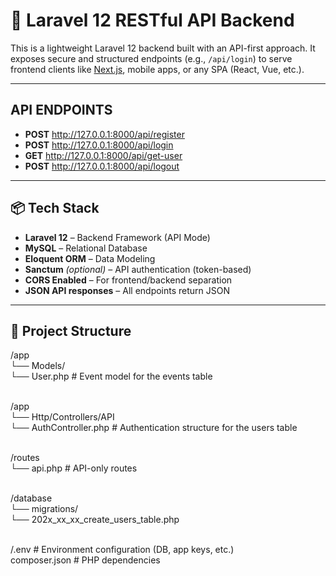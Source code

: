 # 🎯 Laravel 12 RESTful API Backend

This is a lightweight Laravel 12 backend built with an API-first approach. It exposes secure and structured endpoints (e.g., `/api/login`) to serve frontend clients like [Next.js](https://nextjs.org/), mobile apps, or any SPA (React, Vue, etc.).

---

## API ENDPOINTS
- **POST** http://127.0.0.1:8000/api/register
- **POST** http://127.0.0.1:8000/api/login
- **GET** http://127.0.0.1:8000/api/get-user
- **POST** http://127.0.0.1:8000/api/logout

---

## 📦 Tech Stack

- **Laravel 12** – Backend Framework (API Mode)
- **MySQL** – Relational Database
- **Eloquent ORM** – Data Modeling
- **Sanctum** *(optional)* – API authentication (token-based)
- **CORS Enabled** – For frontend/backend separation
- **JSON API responses** – All endpoints return JSON

---

## 📁 Project Structure
/app <br>
└── Models/ <br>
└── User.php # Event model for the events table <br><br>

/app <br>
└── Http/Controllers/API <br>
└── AuthController.php # Authentication structure for the users table <br><br>

/routes <br>
└── api.php # API-only routes <br><br>

/database <br>
└── migrations/ <br>
└── 202x_xx_xx_create_users_table.php <br><br>

/.env # Environment configuration (DB, app keys, etc.)<br>
composer.json # PHP dependencies